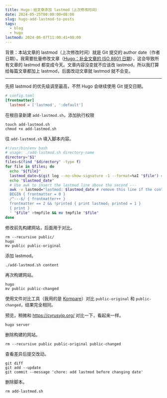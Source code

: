 ```yaml
---
title: Hugo：给文章添加 lastmod（上次修改时间）
date: 2024-05-25T00:00:00+08:00
slug: hugo-add-lastmod-to-posts
tags:
  - blog
  - hugo
lastmod: 2024-06-07T11:00:41+08:00
---
```


背景：本站文章的 lastmod（上次修改时间）就是 Git 提交的 author date（作者日期）。我需要批量修改文章（[Hugo：补全文章的 ISO 8601 日期](/zh-cn/posts/2024/05/25/hugo-complete-iso8601-date/)），这会导致所有文章的 lastmod 都变成今天。文章内容没变就不应该改 lastmod，所以我打算给每篇文章都加上 lastmod，后面改动文章就 lastmod 就不会变。

---

先把 lastmod 的优先级调至最高，不然 Hugo 会继续使用 Git 提交日期。

```toml
# config.toml
[frontmatter]
  lastmod = ['lastmod', ':default']
```

在根目录新建 `add-lastmod.sh`，添加执行权限

```shell
touch add-lastmod.sh
chmod +x add-lastmod.sh
```

往 `add-lastmod.sh` 填入脚本内容。

```bash
#!/usr/bin/env bash
# usage: ./add-lastmod.sh directory-name
directory="$1"
files=$(find "$directory" -type f)
for file in $files; do
  echo "${file}"
  lastmod_date=$(git log --no-show-signature -1 --format=%aI "$file") # example: 2024-05-16T14:23:53+08:00
  echo "$lastmod_date"
  # Use awk to insert the lastmod line above the second ---
  awk -v lastmod="lastmod: $lastmod_date # remove this line if the content is actually changed" '
  BEGIN { frontmatter = 0 }
  /^---$/ { frontmatter++ }
  frontmatter == 2 && !printed { print lastmod; printed = 1 }
  { print }
  ' "$file" >tmpfile && mv tmpfile "$file"
done
```

修改前先构建网站，后面用于对比。

```shell
rm --recursive public/
hugo
mv public public-original
```

添加 lastmod。

```shell
./add-lastmod.sh content
```

再次构建网站。

```shell
hugo
mv public public-changed
```

使用文件对比工具（我用的是 [Kompare](https://apps.kde.org/kompare/)）对比 `public-original` 和 `public-changed`，结果完全相同。

预览，稍微和 <https://cyrusyip.org/> 对比一下，看起来一样。

```shell
hugo server
```

删除构建的网站。

```shell
rm --recursive public public-original public-changed
```

查看差异后提交改动。

```shell
git diff
git add --update
git commit --message 'chore: add lastmod before changing date'
```

删除脚本。

```shell
rm add-lastmod.sh
```

